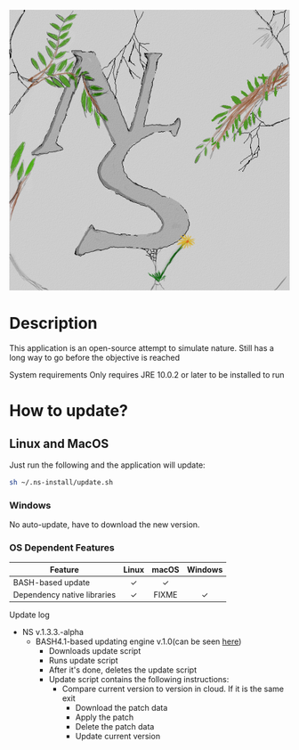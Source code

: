 ![NS_ICON](./gameData/textures/ns_icon.png)

# Description
This application is an open-source attempt to simulate nature.
Still has a long way to go before the objective is reached

System requirements
Only requires JRE 10.0.2 or later to be installed to run

# How to update?
## Linux and MacOS
Just run the following and the application will update:
```bash
sh ~/.ns-install/update.sh
```

### Windows
No auto-update, have to download the new version.

### OS Dependent Features
|Feature|Linux|macOS|Windows|
|------|:-:|:-:|:-:|
|BASH-based update |✓|✓||
|Dependency native libraries|✓|FIXME|✓|

Update log
* NS v.1.3.3.-alpha
    * BASH4.1-based updating engine v.1.0(can be seen [here](install/update.sh))
        * Downloads update script
        * Runs update script
        * After it's done, deletes the update script
        * Update script contains the following instructions:
            * Compare current version to version in cloud. If it is the same exit
                * Download the patch data
                * Apply the patch
                * Delete the patch data
                * Update current version